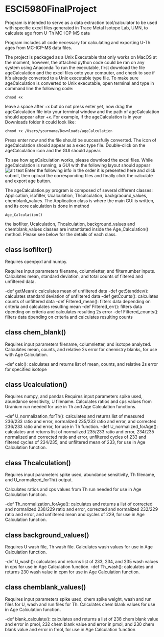 # ESCI5980FinalProject
Program is intended to serve as a data extraction tool/calculator to be used with specific excel files generated in Trace Metal Isotope Lab, UMN, to calculate age from U-Th MC-ICP-MS data

Program includes all code necessary for calculating and exporting U-Th ages from MC-ICP-MS data files.

The project is packaged as a Unix Executable that only works on MacOS at the moment, however, the attached python code could be ran on any system using Anaconda
To run the executable, first download the file ageCalculation and the excel files onto your computer, and check to see if it's already converted to a Unix executable type file. To make sure ageCalculation is converted to Unix executable, open terminal and type in command line the following code: 
```
chmod +x 
```
leave a space after +x but do not press enter yet, now drag the ageCalculation file into your terminal window and the path of ageCalculation should appear after +x. For example, if the ageCalculation is in your Downloads folder it could look like: 
```
chmod +x /Users/yourname/Downloads/ageCalculation
```
Press enter now and the file should be successfully converted. The icon of ageCalculation should appear as a exec type file. 
Double-click on the ageCalculation icon and the GUI should appear.

 

To see how ageCalculation works, please download the excel files.
While ageCalculation is running, a GUI with the following layout should appear 
![alt text]()
Enter the following info in the order it is presented here and click submit, then upload the corresponding files and finally click the calculate and export age button.       

The ageCalculation.py program is composed of several different classes: Application, isofilter, Ucalculation, Thcalculation, backgraound_values, chemblank_values.
The Application class is where the main GUI is written, and its core calculation is done in method
```
Age_Calculation()
```
the isofilter, Ucalculation, Thcalculation, background_values and chemblank_values classes are instantiated inside the Age_Calculation() method.
Please see below for the details of each class.

## class isofilter() 

Requires openpyxl and numpy.

Requires input parameters filename, columnletter, and filternumber inputs. Calculates mean, standard deviation, and total counts of filtered and unfiltered data.

 -def getMean(): calculates mean of unfiltered data
 -def getStanddev(): calculates standard deviation of unfiltered data
 -def getCounts(): calculates counts of unfiltered data
 -def Filtered_mean(): filters data depending on criteria and calculates resulting mean
 -def Filtered_err(): filters data dpending on criteria and calculates resulting 2s error
 -def Filtered_counts(): filters data dpending on criteria and calculates resulting counts

## class chem_blank()

Requires input parameters filename, columnletter, and isotope analyzed. Calculates mean, counts, and relative 2s error for chemistry blanks, for use with Age Calculation.

  -def calc(): calculates and returns list of mean, counts, and relative 2s error for specified isotope

## class Ucalculation()

Requires numpy, and pandas
Requires input parameters spike used, abundance sensitivity, U filename. Calculates ratios and cps values from Uranium run needed for use in Th and Age Calculation functions.

  -def U_normalization_forTh(): calculates and returns list of measured 236/233 ratio and error, normalized 235/233 ratio and error, and corrected 236/233 ratio and error, for use in Th function.
  -def U_normalized_forAge(): calculates and returns list of normalized 235/233 ratio and error, 234/235 normalized and corrected ratio and error, unfiltered cycles of 233 and filtered cycles of 234/235, and unfiltered mean of 233, for use in Age Calculation function.

## class Thcalculation()


Requires input parameters spike used, abundance sensitivity, Th filename, and U_normalized_forTh() output.

Calculates ratios and cps values from Th run needed for use in Age Calculation function.

  -def Th_normalization_forAge(): calculates and returns a list of corrected and normalized 230/229 ratio and error, corrected and normalized 232/229 ratio and error, and unfiltered mean and cycles of 229, for use in Age Calculation function.

## class background_values()


Requires U wash file, Th wash file. Calculates wash values for use in Age Calculation function.

  -def U_wash(): calculates and returns list of 233, 234, and 235 wash values in cps for use in Age Calculation function.
  -def Th_wash(): calculates and returns 230 wash value in cpm for use in Age Calculation function.

## class chemblank_values()



Requires input parameters spike used, chem spike weight, wash and run files for U, wash and run files for Th. Calculates chem blank values for use in Age Calculation function.

  -def blank_calculate(): calculates and returns a list of 238 chem blank value and error in pmol, 232 chem blank value and error in pmol, and 230 chem blank value and error in fmol, for use in Age Calculation function. 
